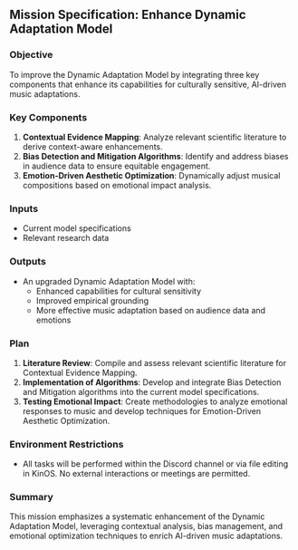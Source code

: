 ## Mission Specification: Enhance Dynamic Adaptation Model

### Objective
To improve the Dynamic Adaptation Model by integrating three key components that enhance its capabilities for culturally sensitive, AI-driven music adaptations.

### Key Components
1. **Contextual Evidence Mapping**: Analyze relevant scientific literature to derive context-aware enhancements.
2. **Bias Detection and Mitigation Algorithms**: Identify and address biases in audience data to ensure equitable engagement.
3. **Emotion-Driven Aesthetic Optimization**: Dynamically adjust musical compositions based on emotional impact analysis.

### Inputs
- Current model specifications
- Relevant research data

### Outputs
- An upgraded Dynamic Adaptation Model with:
  - Enhanced capabilities for cultural sensitivity
  - Improved empirical grounding
  - More effective music adaptation based on audience data and emotions

### Plan
1. **Literature Review**: Compile and assess relevant scientific literature for Contextual Evidence Mapping.
2. **Implementation of Algorithms**: Develop and integrate Bias Detection and Mitigation algorithms into the current model specifications.
3. **Testing Emotional Impact**: Create methodologies to analyze emotional responses to music and develop techniques for Emotion-Driven Aesthetic Optimization.

### Environment Restrictions
- All tasks will be performed within the Discord channel or via file editing in KinOS. No external interactions or meetings are permitted.

### Summary
This mission emphasizes a systematic enhancement of the Dynamic Adaptation Model, leveraging contextual analysis, bias management, and emotional optimization techniques to enrich AI-driven music adaptations.